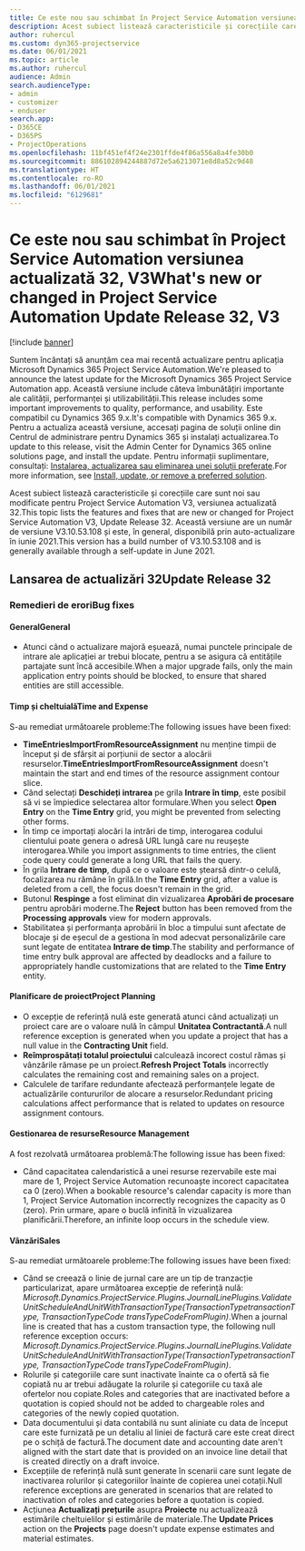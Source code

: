 ```yaml
---
title: Ce este nou sau schimbat în Project Service Automation versiunea actualizată 32, V3
description: Acest subiect listează caracteristicile și corecțiile care sunt disponibile în Project Service Automation V3, versiunea actualizată 32, V3.
author: ruhercul
ms.custom: dyn365-projectservice
ms.date: 06/01/2021
ms.topic: article
ms.author: ruhercul
audience: Admin
search.audienceType:
- admin
- customizer
- enduser
search.app:
- D365CE
- D365PS
- ProjectOperations
ms.openlocfilehash: 11bf451ef4f24e2301ffde4f86a556a8a4fe30b0
ms.sourcegitcommit: 886102894244887d72e5a6213071e8d8a52c9d48
ms.translationtype: HT
ms.contentlocale: ro-RO
ms.lasthandoff: 06/01/2021
ms.locfileid: "6129681"
---
```

# <a name="whats-new-or-changed-in-project-service-automation-update-release-32-v3"></a><span data-ttu-id="17bbd-103">Ce este nou sau schimbat în Project Service Automation versiunea actualizată 32, V3</span><span class="sxs-lookup"><span data-stu-id="17bbd-103">What's new or changed in Project Service Automation Update Release 32, V3</span></span>

[!include [banner](../includes/psa-now-project-operations.md)]

<span data-ttu-id="17bbd-104">Suntem încântați să anunțăm cea mai recentă actualizare pentru aplicația Microsoft Dynamics 365 Project Service Automation.</span><span class="sxs-lookup"><span data-stu-id="17bbd-104">We're pleased to announce the latest update for the Microsoft Dynamics 365 Project Service Automation app.</span></span> <span data-ttu-id="17bbd-105">Această versiune include câteva îmbunătățiri importante ale calității, performanței și utilizabilității.</span><span class="sxs-lookup"><span data-stu-id="17bbd-105">This release includes some important improvements to quality, performance, and usability.</span></span> <span data-ttu-id="17bbd-106">Este compatibil cu Dynamics 365 9.x.</span><span class="sxs-lookup"><span data-stu-id="17bbd-106">It's compatible with Dynamics 365 9.x.</span></span> <span data-ttu-id="17bbd-107">Pentru a actualiza această versiune, accesați pagina de soluții online din Centrul de administrare pentru Dynamics 365 și instalați actualizarea.</span><span class="sxs-lookup"><span data-stu-id="17bbd-107">To update to this release, visit the Admin Center for Dynamics 365 online solutions page, and install the update.</span></span> <span data-ttu-id="17bbd-108">Pentru informații suplimentare, consultați: [Instalarea, actualizarea sau eliminarea unei soluții preferate](/power-platform/admin/install-remove-preferred-solution).</span><span class="sxs-lookup"><span data-stu-id="17bbd-108">For more information, see [Install, update, or remove a preferred solution](/power-platform/admin/install-remove-preferred-solution).</span></span>

<span data-ttu-id="17bbd-109">Acest subiect listează caracteristicile și corecțiile care sunt noi sau modificate pentru Project Service Automation V3, versiunea actualizată 32.</span><span class="sxs-lookup"><span data-stu-id="17bbd-109">This topic lists the features and fixes that are new or changed for Project Service Automation V3, Update Release 32.</span></span> <span data-ttu-id="17bbd-110">Această versiune are un număr de versiune V3.10.53.108 și este, în general, disponibilă prin auto-actualizare în iunie 2021.</span><span class="sxs-lookup"><span data-stu-id="17bbd-110">This version has a build number of V3.10.53.108 and is generally available through a self-update in June 2021.</span></span>

## <a name="update-release-32"></a><span data-ttu-id="17bbd-111">Lansarea de actualizări 32</span><span class="sxs-lookup"><span data-stu-id="17bbd-111">Update Release 32</span></span>

### <a name="bug-fixes"></a><span data-ttu-id="17bbd-112">Remedieri de erori</span><span class="sxs-lookup"><span data-stu-id="17bbd-112">Bug fixes</span></span>

#### <a name="general"></a><span data-ttu-id="17bbd-113">General</span><span class="sxs-lookup"><span data-stu-id="17bbd-113">General</span></span>

- <span data-ttu-id="17bbd-114">Atunci când o actualizare majoră eșuează, numai punctele principale de intrare ale aplicației ar trebui blocate, pentru a se asigura că entitățile partajate sunt încă accesibile.</span><span class="sxs-lookup"><span data-stu-id="17bbd-114">When a major upgrade fails, only the main application entry points should be blocked, to ensure that shared entities are still accessible.</span></span>

#### <a name="time-and-expense"></a><span data-ttu-id="17bbd-115">Timp și cheltuială</span><span class="sxs-lookup"><span data-stu-id="17bbd-115">Time and Expense</span></span>

<span data-ttu-id="17bbd-116">S-au remediat următoarele probleme:</span><span class="sxs-lookup"><span data-stu-id="17bbd-116">The following issues have been fixed:</span></span>

- <span data-ttu-id="17bbd-117">**TimeEntriesImportFromResourceAssignment** nu menține timpii de început și de sfârșit ai porțiunii de sector a alocării resurselor.</span><span class="sxs-lookup"><span data-stu-id="17bbd-117">**TimeEntriesImportFromResourceAssignment** doesn't maintain the start and end times of the resource assignment contour slice.</span></span>
- <span data-ttu-id="17bbd-118">Când selectați **Deschideți intrarea** pe grila **Intrare în timp**, este posibil să vi se împiedice selectarea altor formulare.</span><span class="sxs-lookup"><span data-stu-id="17bbd-118">When you select **Open Entry** on the **Time Entry** grid, you might be prevented from selecting other forms.</span></span>
- <span data-ttu-id="17bbd-119">În timp ce importați alocări la intrări de timp, interogarea codului clientului poate genera o adresă URL lungă care nu reușește interogarea.</span><span class="sxs-lookup"><span data-stu-id="17bbd-119">While you import assignments to time entries, the client code query could generate a long URL that fails the query.</span></span>
- <span data-ttu-id="17bbd-120">În grila **Intrare de timp**, după ce o valoare este ștearsă dintr-o celulă, focalizarea nu rămâne în grilă.</span><span class="sxs-lookup"><span data-stu-id="17bbd-120">In the **Time Entry** grid, after a value is deleted from a cell, the focus doesn't remain in the grid.</span></span>
- <span data-ttu-id="17bbd-121">Butonul **Respinge** a fost eliminat din vizualizarea **Aprobări de procesare** pentru aprobări moderne.</span><span class="sxs-lookup"><span data-stu-id="17bbd-121">The **Reject** button has been removed from the **Processing approvals** view for modern approvals.</span></span>
- <span data-ttu-id="17bbd-122">Stabilitatea și performanța aprobării în bloc a timpului sunt afectate de blocaje și de eșecul de a gestiona în mod adecvat personalizările care sunt legate de entitatea **Intrare de timp**.</span><span class="sxs-lookup"><span data-stu-id="17bbd-122">The stability and performance of time entry bulk approval are affected by deadlocks and a failure to appropriately handle customizations that are related to the **Time Entry** entity.</span></span>

#### <a name="project-planning"></a><span data-ttu-id="17bbd-123">Planificare de proiect</span><span class="sxs-lookup"><span data-stu-id="17bbd-123">Project Planning</span></span>

- <span data-ttu-id="17bbd-124">O excepție de referință nulă este generată atunci când actualizați un proiect care are o valoare nulă în câmpul **Unitatea Contractantă**.</span><span class="sxs-lookup"><span data-stu-id="17bbd-124">A null reference exception is generated when you update a project that has a null value in the **Contracting Unit** field.</span></span>
- <span data-ttu-id="17bbd-125">**Reîmprospătați totalul proiectului** calculează incorect costul rămas și vânzările rămase pe un proiect.</span><span class="sxs-lookup"><span data-stu-id="17bbd-125">**Refresh Project Totals** incorrectly calculates the remaining cost and remaining sales on a project.</span></span>
- <span data-ttu-id="17bbd-126">Calculele de tarifare redundante afectează performanțele legate de actualizările contururilor de alocare a resurselor.</span><span class="sxs-lookup"><span data-stu-id="17bbd-126">Redundant pricing calculations affect performance that is related to updates on resource assignment contours.</span></span>

#### <a name="resource-management"></a><span data-ttu-id="17bbd-127">Gestionarea de resurse</span><span class="sxs-lookup"><span data-stu-id="17bbd-127">Resource Management</span></span>

<span data-ttu-id="17bbd-128">A fost rezolvată următoarea problemă:</span><span class="sxs-lookup"><span data-stu-id="17bbd-128">The following issue has been fixed:</span></span>

- <span data-ttu-id="17bbd-129">Când capacitatea calendaristică a unei resurse rezervabile este mai mare de 1, Project Service Automation recunoaște incorect capacitatea ca 0 (zero).</span><span class="sxs-lookup"><span data-stu-id="17bbd-129">When a bookable resource's calendar capacity is more than 1, Project Service Automation incorrectly recognizes the capacity as 0 (zero).</span></span> <span data-ttu-id="17bbd-130">Prin urmare, apare o buclă infinită în vizualizarea planificării.</span><span class="sxs-lookup"><span data-stu-id="17bbd-130">Therefore, an infinite loop occurs in the schedule view.</span></span>

#### <a name="sales"></a><span data-ttu-id="17bbd-131">Vânzări</span><span class="sxs-lookup"><span data-stu-id="17bbd-131">Sales</span></span>

<span data-ttu-id="17bbd-132">S-au remediat următoarele probleme:</span><span class="sxs-lookup"><span data-stu-id="17bbd-132">The following issues have been fixed:</span></span>

- <span data-ttu-id="17bbd-133">Când se creează o linie de jurnal care are un tip de tranzacție particularizat, apare următoarea excepție de referință nulă: *Microsoft.Dynamics.ProjectService.Plugins.JournalLinePlugins.ValidateUnitScheduleAndUnitWithTransactionType(TransactionTypetransactionType, TransactionTypeCode transTypeCodeFromPlugin)*.</span><span class="sxs-lookup"><span data-stu-id="17bbd-133">When a journal line is created that has a custom transaction type, the following null reference exception occurs: *Microsoft.Dynamics.ProjectService.Plugins.JournalLinePlugins.ValidateUnitScheduleAndUnitWithTransactionType(TransactionTypetransactionType, TransactionTypeCode transTypeCodeFromPlugin)*.</span></span>
- <span data-ttu-id="17bbd-134">Rolurile și categoriile care sunt inactivate înainte ca o ofertă să fie copiată nu ar trebui adăugate la rolurile și categoriile cu taxă ale ofertelor nou copiate.</span><span class="sxs-lookup"><span data-stu-id="17bbd-134">Roles and categories that are inactivated before a quotation is copied should not be added to chargeable roles and categories of the newly copied quotation.</span></span>
- <span data-ttu-id="17bbd-135">Data documentului și data contabilă nu sunt aliniate cu data de început care este furnizată pe un detaliu al liniei de factură care este creat direct pe o schiță de factură.</span><span class="sxs-lookup"><span data-stu-id="17bbd-135">The document date and accounting date aren't aligned with the start date that is provided on an invoice line detail that is created directly on a draft invoice.</span></span>
- <span data-ttu-id="17bbd-136">Excepțiile de referință nulă sunt generate în scenarii care sunt legate de inactivarea rolurilor și categoriilor înainte de copierea unei cotații.</span><span class="sxs-lookup"><span data-stu-id="17bbd-136">Null reference exceptions are generated in scenarios that are related to inactivation of roles and categories before a quotation is copied.</span></span>
- <span data-ttu-id="17bbd-137">Acțiunea **Actualizați prețurile** asupra **Proiecte** nu actualizează estimările cheltuielilor și estimările de materiale.</span><span class="sxs-lookup"><span data-stu-id="17bbd-137">The **Update Prices** action on the **Projects** page doesn't update expense estimates and material estimates.</span></span>
